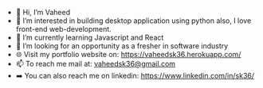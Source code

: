 - 👋 Hi, I’m Vaheed
- 👀 I’m interested in building desktop application using python also, I love front-end web-development.
- 🌱 I’m currently learning Javascript and React
- 💞️ I’m looking for an opportunity as a fresher in software industry
- 🌐 Visit my portfolio website on: https://vaheedsk36.herokuapp.com/
- 📫 To reach me mail at: vaheedsk36@gmail.com
- ➡️ You can also reach me on linkedin: https://www.linkedin.com/in/sk36/

<!---
vaheedsk36/vaheedsk36 is a ✨ special ✨ repository because its `README.md` (this file) appears on your GitHub profile.
You can click the Preview link to take a look at your changes.
--->

